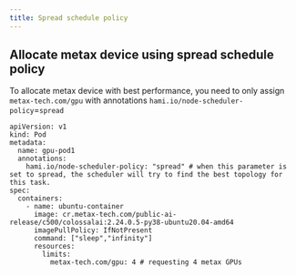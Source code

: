 ```yaml
---
title: Spread schedule policy
---
```


## Allocate metax device using spread schedule policy

To allocate metax device with best performance, you need to only assign `metax-tech.com/gpu` with annotations `hami.io/node-scheduler-policy`=`spread`

```
apiVersion: v1
kind: Pod
metadata:
  name: gpu-pod1
  annotations: 
    hami.io/node-scheduler-policy: "spread" # when this parameter is set to spread, the scheduler will try to find the best topology for this task.
spec:
  containers:
    - name: ubuntu-container
      image: cr.metax-tech.com/public-ai-release/c500/colossalai:2.24.0.5-py38-ubuntu20.04-amd64 
      imagePullPolicy: IfNotPresent
      command: ["sleep","infinity"]
      resources:
        limits:
          metax-tech.com/gpu: 4 # requesting 4 metax GPUs
```